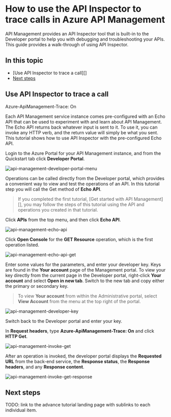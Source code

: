 # How to use the API Inspector to trace calls in Azure API Management

API Management provides an API Inspector tool that is built-in to the Developer portal to help you with debugging and troubleshooting your APIs. This guide provides a walk-through of using API Inspector.

## In this topic

-	[Use API Inspector to trace a call][]
-	[Next steps][]


## <a name="api-inspector"> </a> Use API Inspector to trace a call

Azure-ApiManagement-Trace: On

Each API Management service instance comes pre-configured with an Echo API that can be used to experiment with and learn about API Management. The Echo API returns back whatever input is sent to it. To use it, you can invoke any HTTP verb, and the return value will simply be what you sent. This tutorial shows how to use API Inspector with the pre-configured Echo API.

Login to the Azure Portal for your API Management instance, and from the Quickstart tab click **Developer Portal**.

![api-management-developer-portal-menu][]

Operations can be called directly from the Developer portal, which provides a convenient way to view and test the operations of an API. In this tutorial step you will call the Get method of **Echo API**. 

>If you completed the first tutorial, [Get started with API Management][], you may follow the steps of this tutorial using the API and operations you created in that tutorial.

Click **APIs** from the top menu, and then click **Echo API**.

![api-management-echo-api][]

Click **Open Console** for the **GET Resource** operation, which is the first operation listed.

![api-management-echo-api-get][]

Enter some values for the parameters, and enter your developer key. Keys are found in the **Your account** page of the Management portal. To view your key directly from the  current page in the Developer portal, right-click **Your account** and select **Open in new tab**. Switch to the new tab and copy either the primary or secondary key.

>To view **Your account** from within the Administrative portal, select **View Account** from the menu at the top right of the portal.

![api-management-developer-key][]

Switch back to the Developer portal and enter your key.

In **Request headers**, type **Azure-ApiManagement-Trace: On** and click **HTTP Get**.

![api-management-invoke-get][]

After an operation is invoked, the developer portal displays the **Requested URL** from the back-end service, the **Response status**, the **Response headers**, and any **Response content**. 

![api-management-invoke-get-response][]




## <a name="next-steps"> </a>Next steps

TODO: link to the advance tutorial landing page with sublinks to each individual item.

[Create an API Management instance]: #create-service-instance
[Create an API]: #create-api
[Add an operation]: #add-operation
[Add the new API to a product]: #add-api-to-product
[Subscribe to the product that contains the API]: #subscribe
[Call an operation from the Developer Portal]: #call-operation
[View analytics]: #view-analytics
[Next steps]: #next-steps

[Configure API settings]: ./api-management-hotwo-create-apis/#configure-api-settings
[Responses]: ./api-management-howto-add-operations/#responses
[How create and publish a product]: ./api-management-howto-add-products

[Management Portal]: https://manage.windowsazure.com/

[api-management-developer-portal-menu]: ./Media/api-management-howto-api-inspector/api-management-developer-portal-menu.png
[api-management-echo-api]: ./Media/api-management-howto-api-inspector/api-management-echo-api.png
[api-management-echo-api-get]: ./Media/api-management-howto-api-inspector/api-management-echo-api-get.png
[api-management-developer-key]: ./Media/api-management-howto-api-inspector/api-management-developer-key.png
[api-management-]: ./Media/api-management-howto-api-inspector/api-management-.png
[api-management-]: ./Media/api-management-howto-api-inspector/api-management-.png
[api-management-]: ./Media/api-management-howto-api-inspector/api-management-.png
[api-management-]: ./Media/api-management-howto-api-inspector/api-management-.png
[api-management-]: ./Media/api-management-howto-api-inspector/api-management-.png
[api-management-]: ./Media/api-management-howto-api-inspector/api-management-.png

[api-management-management-console]: ./Media/api-management-get-started/api-management-management-console.png
[api-management-create-instance-menu]: ./Media/api-management-get-started/api-management-create-instance-menu.png
[api-management-create-instance-step1]: ./Media/api-management-get-started/api-management-create-instance-step1.png
[api-management-create-instance-step2]: ./Media/api-management-get-started/api-management-create-instance-step2.png
[api-management-instance-created]: ./Media/api-management-get-started/api-management-instance-created.png
[api-management-create-api]: ./Media/api-management-get-started/api-management-create-api.png
[api-management-add-new-api]: ./Media/api-management-get-started/api-management-add-new-api.png
[api-management-new-api-summary]: ./Media/api-management-get-started/api-management-new-api-summary.png
[api-management-myecho-operations]: ./Media/api-management-get-started/api-management-myecho-operations.png
[api-management-operation-signature]: ./Media/api-management-get-started/api-management-operation-signature.png
[api-management-list-products]: ./Media/api-management-get-started/api-management-list-products.png
[api-management-add-api-to-product]: ./Media/api-management-get-started/api-management-add-api-to-product.png
[api-management-add-myechoapi-to-product]: ./Media/api-management-get-started/api-management-add-myechoapi-to-product.png
[api-management-api-added-to-product]: ./Media/api-management-get-started/api-management-api-added-to-product.png
[api-management-developers]: ./Media/api-management-get-started/api-management-developers.png
[api-management-add-subscription]: ./Media/api-management-get-started/api-management-add-subscription.png
[api-management-add-subscription-window]: ./Media/api-management-get-started/api-management-add-subscription-window.png
[api-management-subscription-added]: ./Media/api-management-get-started/api-management-subscription-added.png

[api-management-developer-portal-myecho-api]: ./Media/api-management-get-started/api-management-developer-portal-myecho-api.png
[api-management-developer-portal-myecho-api-console]: ./Media/api-management-get-started/api-management-developer-portal-myecho-api-console.png
[api-management-invoke-get]: ./Media/api-management-get-started/api-management-invoke-get.png
[api-management-invoke-get-response]: ./Media/api-management-get-started/api-management-invoke-get-response.png
[api-management-manage-menu]: ./Media/api-management-get-started/api-management-manage-menu.png
[api-management-dashboard]: ./Media/api-management-get-started/api-management-dashboard.png

[api-management-add-response]: ./Media/api-management-get-started/api-management-add-response.png
[api-management-add-response-window]: ./Media/api-management-get-started/api-management-add-response-window.png
[api-management-developer-key]: ./Media/api-management-get-started/api-management-developer-key.png
[api-management-mouse-over]: ./Media/api-management-get-started/api-management-mouse-over.png
[api-management-api-summary-metrics]: ./Media/api-management-get-started/api-management-api-summary-metrics.png
[api-management-analytics-overview]: ./Media/api-management-get-started/api-management-analytics-overview.png
[api-management-analytics-usage]: ./Media/api-management-get-started/api-management-analytics-usage.png
[api-management-]: ./Media/api-management-get-started/api-management-.png
[api-management-]: ./Media/api-management-get-started/api-management-.png